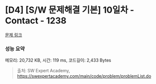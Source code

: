 # [D4] [S/W 문제해결 기본] 10일차 - Contact - 1238 

[문제 링크](https://swexpertacademy.com/main/code/problem/problemDetail.do?contestProbId=AV15B1cKAKwCFAYD) 

### 성능 요약

메모리: 20,732 KB, 시간: 119 ms, 코드길이: 2,433 Bytes



> 출처: SW Expert Academy, https://swexpertacademy.com/main/code/problem/problemList.do